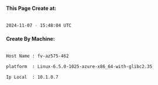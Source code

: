 
   
#### This Page Create at:

```bash

2024-11-07 - 15:48:04 UTC

```

#### Create By Machine:

```bash

Host Name : fv-az575-462

platform  : Linux-6.5.0-1025-azure-x86_64-with-glibc2.35

Ip Local  : 10.1.0.7

```

